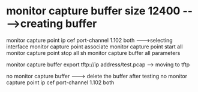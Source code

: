 # monitor capture buffer <name1> size 12400                   ---->creating buffer
monitor capture point ip cef <name2> port-channel 1.102 both --->selecting interface
monitor capture point associate <name2> <name1> 
monitor capture point start all
monitor capture point stop all
sh monitor capture buffer all parameters

monitor capture buffer <name1> export tftp://ip address/test.pcap --> moving to tftp

no monitor capture buffer <name1>  ---> delete the buffer after testing
no monitor capture point ip cef <name2> port-channel 1.102 both 
